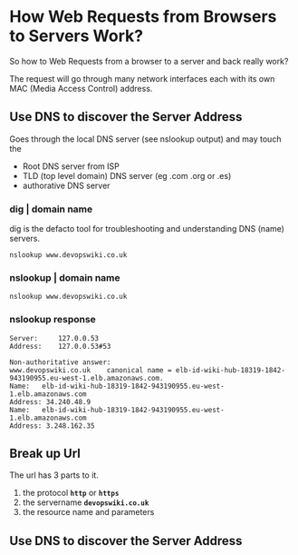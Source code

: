 
# How Web Requests from Browsers to Servers Work?

So how to Web Requests from a browser to a server and back really work?

The request will go through many network interfaces each with its own MAC (Media Access Control) address.

## Use DNS to discover the Server Address

Goes through the local DNS server (see nslookup output) and may touch the
- Root DNS server from ISP
- TLD (top level domain) DNS server (eg .com .org or .es)
- authorative DNS server



### dig | domain name

dig is the defacto tool for troubleshooting and understanding DNS (name) servers.

```
nslookup www.devopswiki.co.uk
```


### nslookup | domain name

```
nslookup www.devopswiki.co.uk
```

### nslookup response

```
Server:		127.0.0.53
Address:	127.0.0.53#53

Non-authoritative answer:
www.devopswiki.co.uk	canonical name = elb-id-wiki-hub-18319-1842-943190955.eu-west-1.elb.amazonaws.com.
Name:	elb-id-wiki-hub-18319-1842-943190955.eu-west-1.elb.amazonaws.com
Address: 34.240.48.9
Name:	elb-id-wiki-hub-18319-1842-943190955.eu-west-1.elb.amazonaws.com
Address: 3.248.162.35
```


## Break up Url

The url has 3 parts to it.

1. the protocol **`http`** or **`https`**
1. the servername **`devopswiki.co.uk`**
1. the resource name and parameters

## Use DNS to discover the Server Address


